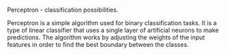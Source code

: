 Perceptron - classification possibilities.

Perceptron is a simple algorithm used for binary classification tasks. It is a type of linear classifier that uses a single layer of artificial neurons to make predictions. The algorithm works by adjusting the weights of the input features in order to find the best boundary between the classes.

